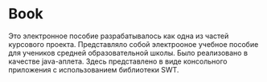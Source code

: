 # Book
Это электронное пособие разрабатывалось как одна из частей курсового проекта.
Представляло собой электрооное учебное пособие для учеников средней образовательной школы.
Было реализовано в качестве java-аплета.
Здесь представлено в виде консольного приложения с использованием библиотеки SWT.

